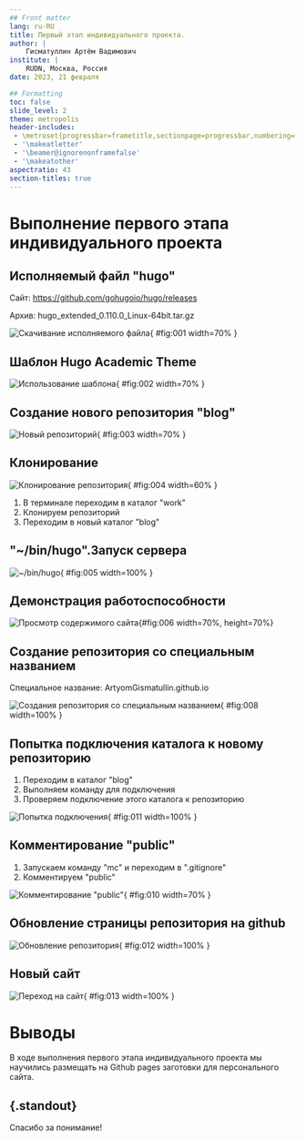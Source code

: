 ```yaml
---
## Front matter
lang: ru-RU
title: Первый этап индивидуального проекта.
author: |
	Гисматуллин Артём Вадимович
institute: |
	RUDN, Москва, Россия
date: 2023, 21 февраля

## Formatting
toc: false
slide_level: 2
theme: metropolis
header-includes: 
 - \metroset{progressbar=frametitle,sectionpage=progressbar,numbering=fraction}
 - '\makeatletter'
 - '\beamer@ignorenonframefalse'
 - '\makeatother'
aspectratio: 43
section-titles: true
---
```


# Выполнение первого этапа индивидуального проекта

## Исполняемый файл "hugo"

Сайт: https://github.com/gohugoio/hugo/releases

Архив: hugo_extended_0.110.0_Linux-64bit.tar.gz

![Скачивание исполняемого файла](image/01.png){ #fig:001 width=70% }

## Шаблон Hugo Academic Theme

![Использование шаблона](image/02.png){ #fig:002 width=70% }

## Создание нового репозитория "blog"

![Новый репозиторий](image/03.png){ #fig:003 width=70% }

## Клонирование

![Клонирование репозитория](image/04.png){ #fig:004 width=60% }

1. В терминале переходим в каталог "work"
2. Клонируем репозиторий
3. Переходим в новый каталог "blog"




## "~/bin/hugo".Запуск сервера

![~/bin/hugo](image/05.png){ #fig:005 width=100% }

## Демонстрация работоспособности

![Просмотр содержимого сайта](image/06.png){#fig:006 width=70%, height=70%}


## Создание репозитория со специальным названием

Специальное название: ArtyomGismatullin.github.io

![Создания репозитория со специальным названием](image/08.png){ #fig:008 width=100% }

## Попытка подключения каталога к новому репозиторию

1. Переходим в каталог "blog"
2. Выполняем команду для подключения
3. Проверяем подключение этого каталога к репозиторию

![Попытка подключения](image/11.png){ #fig:011 width=100% }

## Комментирование "public"

1. Запускаем команду "mc" и переходим в ".gitignore"
2. Комментируем "public"

![Комментирование "public"](image/10.png){ #fig:010 width=70% }


## Обновление страницы репозитория на github

![Обновление репозитория](image/12.png){ #fig:012 width=100% }

## Новый сайт

![Переход на сайт](image/13.png){ #fig:013 width=100% }

# Выводы

В ходе выполнения первого этапа индивидуального проекта мы научились размещать на Github pages заготовки для персонального сайта.


## {.standout}

Спасибо за понимание!

